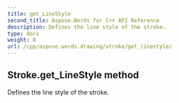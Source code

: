 ```yaml
---
title: get_LineStyle
second_title: Aspose.Words for C++ API Reference
description: Defines the line style of the stroke. 
type: docs
weight: 0
url: /cpp/aspose.words.drawing/stroke/get_linestyle/
---
```

## Stroke.get_LineStyle method


Defines the line style of the stroke. 

